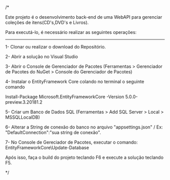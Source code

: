 /*

Este projeto é o desenvolvimento back-end de uma WebAPI para gerenciar coleções de itens(CD's,DVD's e Livros).

Para executá-lo, é necessário realizar as seguintes operações:

---------------------------------------------------------

1- Clonar ou realizar o download do Repositório.

2- Abrir a solução no Visual Studio

3- Abrir o Console de Gerenciador de Pacotes (Ferramentas > Gerenciador de Pacotes do NuGet > Console do Gerenciador de Pacotes)


4- Instalar o EntityFramework Core colando no terminal o seguinte comando

   Install-Package Microsoft.EntityFrameworkCore -Version 5.0.0-preview.3.20181.2
   

5- Criar um Banco de Dados SQL (Ferramentas > Add SQL Server > Local > MSSQLLocalDB)

6- Alterar a String de conexão do banco no arquivo "appsettings.json" / Ex: "DefaultConnection":"sua string de conexão".

7- No Console de Gereciador de Pacotes, executar o comando: EntityFrameworkCore\Update-Database

Após isso, faça o build do projeto teclando F6 e execute a solução teclando F5.

*/